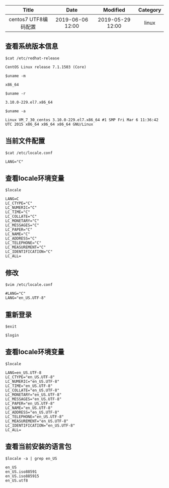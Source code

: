 | Title                | Date             | Modified         | Category          |
|:--------------------:|:----------------:|:----------------:|:-----------------:|
| centos7 UTF8编码配置                 | 2019-06-06 12:00 | 2019-05-29 12:00 | linux              |




## 查看系统版本信息

`$cat /etc/redhat-release`

```
CentOS Linux release 7.1.1503 (Core)
```

`$uname -m`

```
x86_64
```

`$uname -r`

```
3.10.0-229.el7.x86_64

```

`$uname -a`

```
Linux VM_7_30_centos 3.10.0-229.el7.x86_64 #1 SMP Fri Mar 6 11:36:42 UTC 2015 x86_64 x86_64 x86_64 GNU/Linux
```

## 当前文件配置

`$cat /etc/locale.conf`

```
LANG="C"
```

## 查看locale环境变量

`$locale`

```
LANG=C
LC_CTYPE="C"
LC_NUMERIC="C"
LC_TIME="C"
LC_COLLATE="C"
LC_MONETARY="C"
LC_MESSAGES="C"
LC_PAPER="C"
LC_NAME="C"
LC_ADDRESS="C"
LC_TELEPHONE="C"
LC_MEASUREMENT="C"
LC_IDENTIFICATION="C"
LC_ALL=
```

## 修改

`$vim /etc/locale.conf`

```
#LANG="C"
LANG="en_US.UTF-8"
```

## 重新登录

`$exit`

`$login`

## 查看locale环境变量

`$locale`

```
LANG=en_US.UTF-8
LC_CTYPE="en_US.UTF-8"
LC_NUMERIC="en_US.UTF-8"
LC_TIME="en_US.UTF-8"
LC_COLLATE="en_US.UTF-8"
LC_MONETARY="en_US.UTF-8"
LC_MESSAGES="en_US.UTF-8"
LC_PAPER="en_US.UTF-8"
LC_NAME="en_US.UTF-8"
LC_ADDRESS="en_US.UTF-8"
LC_TELEPHONE="en_US.UTF-8"
LC_MEASUREMENT="en_US.UTF-8"
LC_IDENTIFICATION="en_US.UTF-8"
LC_ALL=
```

## 查看当前安装的语言包

`$locale -a | grep en_US`

```
en_US
en_US.iso88591
en_US.iso885915
en_US.utf8
```

